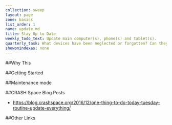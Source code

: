 ```yaml
---
collection: sweep
layout: page
zone: basics
list_order: 1
name: update.md
title: Stay Up to Date
weekly_todo_text: Update main computer(s), phone(s) and tablet(s).
quarterly_task: What devices have been neglected or forgotten? Can they be updated? Unplugged?
showonindexas: none
---
```

##Why This

##Getting Started

##Maintenance mode

##CRASH Space Blog Posts
* https://blog.crashspace.org/2016/12/one-thing-to-do-today-tuesday-routine-update-everything/

##Other Links
